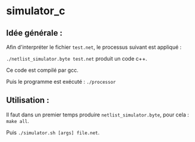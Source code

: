 # simulator_c

## Idée générale :

Afin d'interpréter le fichier `test.net`, le processus suivant est appliqué :

`./netlist_simulator.byte test.net` produit un code c++.

Ce code est compilé par gcc.

Puis le programme est exécuté : `./processor`

## Utilisation :

Il faut dans un premier temps produire `netlist_simulator.byte`, pour cela : `make all`.

Puis `./simulator.sh [args] file.net`.
